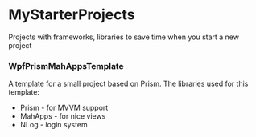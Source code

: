 # MyStarterProjects
Projects with frameworks, libraries to save time when you start a new project


### WpfPrismMahAppsTemplate

A template for a small project based on Prism. The libraries used for this template:
- Prism - for MVVM support
- MahApps - for nice views
- NLog - login system